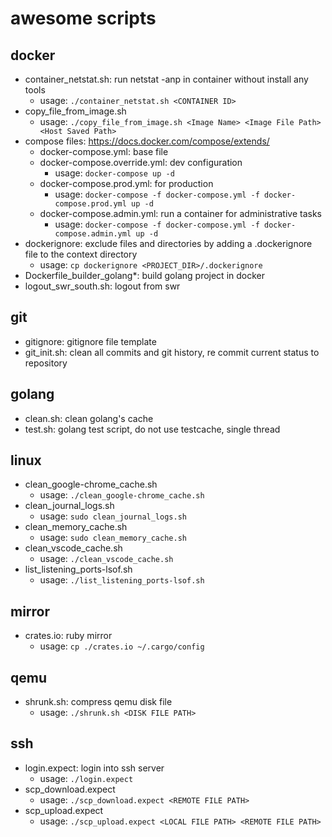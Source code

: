 # awesome scripts

## docker
* container_netstat.sh: run netstat -anp in container without install any tools
  * usage: `./container_netstat.sh <CONTAINER ID>`
* copy_file_from_image.sh
  * usage: `./copy_file_from_image.sh <Image Name> <Image File Path> <Host Saved Path>`
* compose files: https://docs.docker.com/compose/extends/
  * docker-compose.yml: base file
  * docker-compose.override.yml: dev configuration
    * usage: `docker-compose up -d`
  * docker-compose.prod.yml: for production
    * usage: `docker-compose -f docker-compose.yml -f docker-compose.prod.yml up -d`
  * docker-compose.admin.yml: run a container for administrative tasks
    * usage: `docker-compose -f docker-compose.yml -f docker-compose.admin.yml up -d`
* dockerignore: exclude files and directories by adding a .dockerignore file to the context directory
  * usage: `cp dockerignore <PROJECT_DIR>/.dockerignore`
* Dockerfile_builder_golang*: build golang project in docker
* logout_swr_south.sh: logout from swr

## git
* gitignore: gitignore file template
* git_init.sh: clean all commits and git history, re commit current status to repository

## golang
* clean.sh: clean golang's cache
* test.sh: golang test script, do not use testcache, single thread

## linux
* clean_google-chrome_cache.sh
  * usage: `./clean_google-chrome_cache.sh`
* clean_journal_logs.sh
  * usage: `sudo clean_journal_logs.sh`
* clean_memory_cache.sh
  * usage: `sudo clean_memory_cache.sh`
* clean_vscode_cache.sh
  * usage: `./clean_vscode_cache.sh`
* list_listening_ports-lsof.sh
  * usage: `./list_listening_ports-lsof.sh`

## mirror
* crates.io: ruby mirror
  * usage: `cp ./crates.io ~/.cargo/config`

## qemu
* shrunk.sh: compress qemu disk file
  * usage: `./shrunk.sh <DISK FILE PATH>`

## ssh
* login.expect: login into ssh server
  * usage: `./login.expect`
* scp_download.expect
  * usage: `./scp_download.expect <REMOTE FILE PATH>`
* scp_upload.expect
  * usage: `./scp_upload.expect <LOCAL FILE PATH> <REMOTE FILE PATH>`
